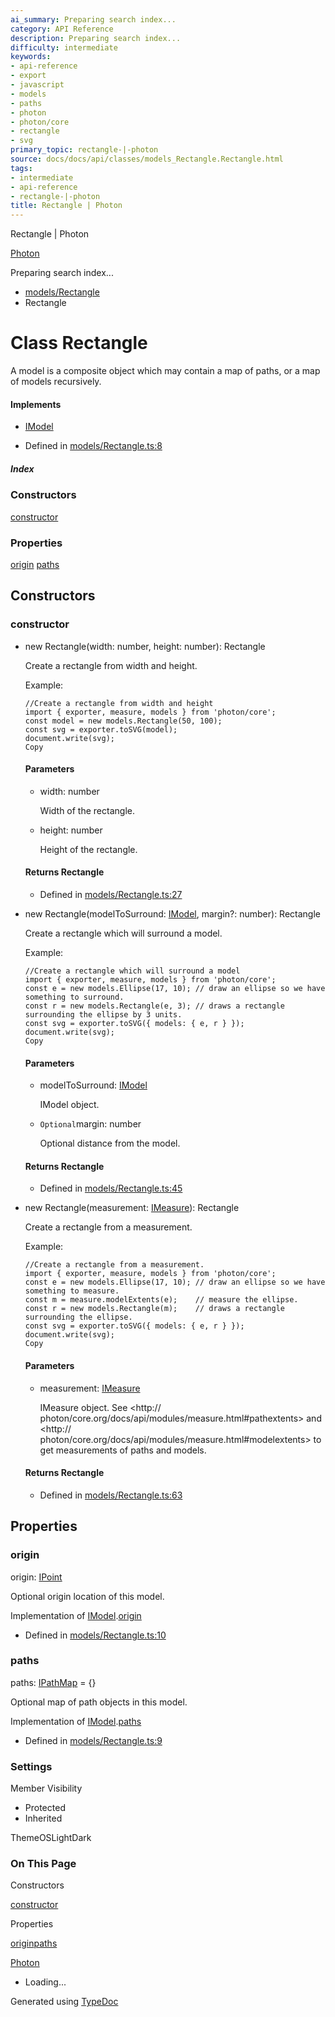 ```yaml
---
ai_summary: Preparing search index...
category: API Reference
description: Preparing search index...
difficulty: intermediate
keywords:
- api-reference
- export
- javascript
- models
- paths
- photon
- photon/core
- rectangle
- svg
primary_topic: rectangle-|-photon
source: docs/docs/api/classes/models_Rectangle.Rectangle.html
tags:
- intermediate
- api-reference
- rectangle-|-photon
title: Rectangle | Photon
---
```

Rectangle | Photon

[Photon](../index.md)




Preparing search index...

* [models/Rectangle](../modules/models_Rectangle.md)
* Rectangle

# Class Rectangle

A model is a composite object which may contain a map of paths, or a map of models recursively.

#### Implements

* [IModel](../interfaces/core_schema.IModel.md)

* Defined in [models/Rectangle.ts:8](https://github.com/mwhite454/photon/blob/main/packages/photon/src/models/Rectangle.ts#L8)

##### Index

### Constructors

[constructor](#constructor)

### Properties

[origin](#origin)
[paths](#paths)

## Constructors

### constructor

* new Rectangle(width: number, height: number): Rectangle

  Create a rectangle from width and height.

  Example:

  ```
  //Create a rectangle from width and height
  import { exporter, measure, models } from 'photon/core';
  const model = new models.Rectangle(50, 100);
  const svg = exporter.toSVG(model);
  document.write(svg);
  Copy
  ```

  #### Parameters

  + width: number

    Width of the rectangle.
  + height: number

    Height of the rectangle.

  #### Returns Rectangle

  + Defined in [models/Rectangle.ts:27](https://github.com/mwhite454/photon/blob/main/packages/photon/src/models/Rectangle.ts#L27)
* new Rectangle(modelToSurround: [IModel](../interfaces/core_schema.IModel.md), margin?: number): Rectangle

  Create a rectangle which will surround a model.

  Example:

  ```
  //Create a rectangle which will surround a model
  import { exporter, measure, models } from 'photon/core';
  const e = new models.Ellipse(17, 10); // draw an ellipse so we have something to surround.
  const r = new models.Rectangle(e, 3); // draws a rectangle surrounding the ellipse by 3 units.
  const svg = exporter.toSVG({ models: { e, r } });
  document.write(svg);
  Copy
  ```

  #### Parameters

  + modelToSurround: [IModel](../interfaces/core_schema.IModel.md)

    IModel object.
  + `Optional`margin: number

    Optional distance from the model.

  #### Returns Rectangle

  + Defined in [models/Rectangle.ts:45](https://github.com/mwhite454/photon/blob/main/packages/photon/src/models/Rectangle.ts#L45)
* new Rectangle(measurement: [IMeasure](../interfaces/core_core.IMeasure.md)): Rectangle

  Create a rectangle from a measurement.

  Example:

  ```
  //Create a rectangle from a measurement.
  import { exporter, measure, models } from 'photon/core';
  const e = new models.Ellipse(17, 10); // draw an ellipse so we have something to measure.
  const m = measure.modelExtents(e);    // measure the ellipse.
  const r = new models.Rectangle(m);    // draws a rectangle surrounding the ellipse.
  const svg = exporter.toSVG({ models: { e, r } });
  document.write(svg);
  Copy
  ```

  #### Parameters

  + measurement: [IMeasure](../interfaces/core_core.IMeasure.md)

    IMeasure object. See <http:// photon/core.org/docs/api/modules/measure.html#pathextents> and <http:// photon/core.org/docs/api/modules/measure.html#modelextents> to get measurements of paths and models.

  #### Returns Rectangle

  + Defined in [models/Rectangle.ts:63](https://github.com/mwhite454/photon/blob/main/packages/photon/src/models/Rectangle.ts#L63)

## Properties

### origin

origin: [IPoint](../interfaces/core_schema.IPoint.md)

Optional origin location of this model.

Implementation of [IModel](../interfaces/core_schema.IModel.md).[origin](../interfaces/core_schema.IModel.md#origin)

* Defined in [models/Rectangle.ts:10](https://github.com/mwhite454/photon/blob/main/packages/photon/src/models/Rectangle.ts#L10)

### paths

paths: [IPathMap](../interfaces/core_schema.IPathMap.md) = {}

Optional map of path objects in this model.

Implementation of [IModel](../interfaces/core_schema.IModel.md).[paths](../interfaces/core_schema.IModel.md#paths)

* Defined in [models/Rectangle.ts:9](https://github.com/mwhite454/photon/blob/main/packages/photon/src/models/Rectangle.ts#L9)

### Settings

Member Visibility

* Protected
* Inherited

ThemeOSLightDark

### On This Page

Constructors

[constructor](#constructor)

Properties

[origin](#origin)[paths](#paths)

[Photon](../index.md)

* Loading...

Generated using [TypeDoc](https://typedoc.org/)
